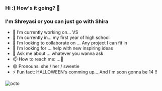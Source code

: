 ### Hi :) How's it going?  👋
   ### I'm Shreyasi or you can just go with Shira
- 🔭 I’m currently working on... VS
- 🌱 I’m currently in... my first year of high school 
- 👯 I’m looking to collaborate on ... Any project I can fit in
- 🤔 I’m looking for ... help with new inspiring ideas
- 💬 Ask me about ... whatever you wanna ask
- 📫 How to reach me: ...🤔
- 😄 Pronouns: she / her / sweetie
- ⚡ Fun fact:  HALLOWEEN's comming up....And I'm soon gonna be 14 !!


![octo](https://user-images.githubusercontent.com/74972696/133542753-d98e5385-fab1-4f1e-a4b1-983208f2154c.gif)

